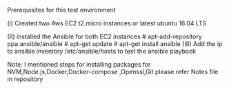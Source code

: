 
Prerequisites for this test environment

(i) Created two Aws EC2 t2.micro instances or latest ubuntu 16.04 LTS 
 
(II) installed the Ansible for both EC2 instances
    # apt-add-repository ppa:ansible/ansible
    # apt-get update
    # apt-get install ansible
(III) Add the ip to ansible inventory /etc/ansible/hosts to test the ansible playbook


Note: I mentioned steps for installing packages for NVM,Node.js,Docker,Docker-compose ,Openssl,Git please refer Notes file in repository

